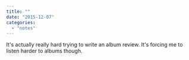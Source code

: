 ```yaml
---
title: ""
date: "2015-12-07"
categories: 
  - "notes"
---
```


It's actually really hard trying to write an album review. It's forcing me to listen harder to albums though.
